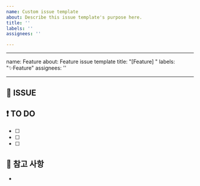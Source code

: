 ```yaml
---
name: Custom issue template
about: Describe this issue template's purpose here.
title: ''
labels: ''
assignees: ''

---
```


---
name: Feature
about: Feature issue template
title: "[Feature] "
labels: "✨Feature"
assignees: ''

---

## 🚀 ISSUE
 
 
 ## ❗ TO DO
 - [ ] 
 - [ ]
 - [ ]
 
 ## 📌 참고 사항
 -

